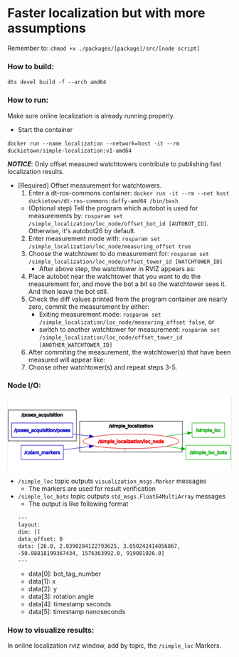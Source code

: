 # Faster localization but with more assumptions

Remember to: `chmod +x ./packages/[package]/src/[node script]`

### How to build:
```
dts devel build -f --arch amd64
```

### How to run:
Make sure online localization is already running properly.
* Start the container
```
docker run --name localization --network=host -it --rm duckietown/simple-localization:v1-amd64
```

___NOTICE___: Only offset measured watchtowers contribute to publishing fast localization results.

* [Required] Offset measurement for watchtowers.
    1. Enter a dt-ros-commons container: `docker run -it --rm --net host duckietown/dt-ros-commons:daffy-amd64 /bin/bash` 
    * (Optional step) Tell the program which autobot is used for measurements by: `rosparam set /simple_localization/loc_node/offset_bot_id [AUTOBOT_ID]`. Otherwise, it's autobot26 by default.
    2. Enter measurement mode with: `rosparam set /simple_localization/loc_node/measuring_offset true`
    3. Choose the watchtower to do measurement for: `rosparam set /simple_localization/loc_node/offset_tower_id [WATCHTOWER_ID]`
        * After above step, the watchtower in RVIZ appears as: 
    4. Place autobot near the watchtower that you want to do the measurement for, and move the bot a bit so the watchtower sees it. And then leave the bot still.
    5. Check the diff values printed from the program container are nearly zero, commit the measurement by either: 
        * Exiting measurement mode: `rosparam set /simple_localization/loc_node/measuring_offset false`, or
        * switch to another watchtower for measurement: `rosparam set /simple_localization/loc_node/offset_tower_id [ANOTHER_WATCHTOWER_ID]`
    6. After commiting the measurement, the watchtower(s) that have been measured will appear like:
    7. Choose other watchtower(s) and repeat steps 3-5.
 

### Node I/O:
![alt text](https://raw.githubusercontent.com/jasonhu5/simple-localization/v1/figures/rqt_graph.png?token=ACTBVS4TTLVHI5VIIXCCPHS57KUPQ)
* `/simple_loc` topic outputs `visualization_msgs.Marker` messages
    * The markers are used for result verification
* `/simple_loc_bots` topic outputs `std_msgs.Float64MultiArray` messages
    * The output is like following format
    ```
    ---
    layout:
    dim: []
    data_offset: 0
    data: [26.0, 2.8390284122793625, 3.050242414056867, -50.08818199367434, 1576363992.0, 919081926.0]
    ---
    ```
    * data[0]: bot_tag_number
    * data[1]: x
    * data[2]: y
    * data[3]: rotation angle
    * data[4]: timestamp seconds
    * data[5]: timestamp nanoseconds

### How to visualize results:

In online localization rviz window, add by topic, the `/simple_loc` Markers.
